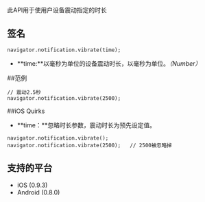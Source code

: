 此API用于使用户设备震动指定的时长

## 签名
```
navigator.notification.vibrate(time);
```

* **time:**以毫秒为单位的设备震动时长，以毫秒为单位。*（Number）*

##范例
```
// 震动2.5秒
navigator.notification.vibrate(2500);
```

##iOS Quirks
* **time：**忽略时长参数，震动时长为预先设定值。

```
navigator.notification.vibrate();
navigator.notification.vibrate(2500);   // 2500被忽略掉
```


## 支持的平台

* iOS (0.9.3)
* Android (0.8.0)
